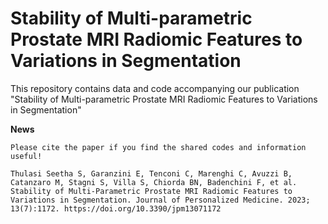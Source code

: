 # Stability of Multi-parametric Prostate MRI Radiomic Features to Variations in Segmentation

This repository contains data and code accompanying our publication "Stability of Multi-parametric Prostate MRI Radiomic Features to Variations in Segmentation"

**News** 

`Please cite the paper if you find the shared codes and information useful!`

`Thulasi Seetha S, Garanzini E, Tenconi C, Marenghi C, Avuzzi B, Catanzaro M, Stagni S, Villa S, Chiorda BN, Badenchini F, et al. Stability of Multi-Parametric Prostate MRI Radiomic Features to Variations in Segmentation. Journal of Personalized Medicine. 2023; 13(7):1172. https://doi.org/10.3390/jpm13071172`


